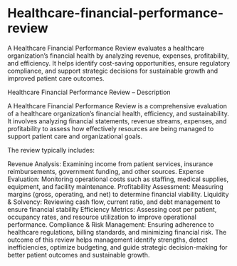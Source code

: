 # Healthcare-financial-performance-review
A Healthcare Financial Performance Review evaluates a healthcare organization’s financial health by analyzing revenue, expenses, profitability, and efficiency. It helps identify cost-saving opportunities, ensure regulatory compliance, and support strategic decisions for sustainable growth and improved patient care outcomes.

Healthcare Financial Performance Review – Description

A Healthcare Financial Performance Review is a comprehensive evaluation of a healthcare organization’s financial health, efficiency, and sustainability. It involves analyzing financial statements, revenue streams, expenses, and profitability to assess how effectively resources are being managed to support patient care and organizational goals.

The review typically includes:

Revenue Analysis: Examining income from patient services, insurance reimbursements, government funding, and other sources.
Expense Evaluation: Monitoring operational costs such as staffing, medical supplies, equipment, and facility maintenance.
Profitability Assessment: Measuring margins (gross, operating, and net) to determine financial viability.
Liquidity & Solvency: Reviewing cash flow, current ratio, and debt management to ensure financial stability
Efficiency Metrics: Assessing cost per patient, occupancy rates, and resource utilization to improve operational performance.
Compliance & Risk Management: Ensuring adherence to healthcare regulations, billing standards, and minimizing financial risk.
The outcome of this review helps management identify strengths, detect inefficiencies, optimize budgeting, and guide strategic decision-making for better patient outcomes and sustainable growth.

